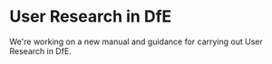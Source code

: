 # User Research in DfE

We're working on a new manual and guidance for carrying out User Research in DfE. 